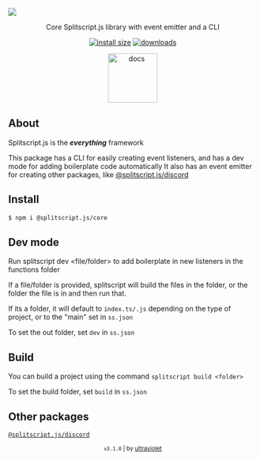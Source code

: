 <a href="#">

![](https://i.imgur.com/hffRwE2.png)

</a>

<div align="center">

Core Splitscript.js library with event emitter and a CLI

[![install size](https://packagephobia.com/badge?p=@splitscript.js/core)](https://packagephobia.com/result?p=@splitscript.js/core) [![downloads](https://img.shields.io/npm/dm/@splitscript.js/core?color=90ee90&style=flat-square)](https://www.npmjs.com/package/@splitscript.js/core)

<a href='https://splitscript.js.org/core' >

<img src='https://i.imgur.com/8PqPYu0.png' alt='docs' height='100px'>

</a>

</div>

## About

Splitscript.js is the **_everything_** framework

This package has a CLI for easily creating event listeners, and has a dev mode for adding boilerplate code automatically
It also has an event emitter for creating other packages, like [@splitscript.js/discord](https://www.npmjs.com/package/@splitscript.js/discord)

## Install

```bash
$ npm i @splitscript.js/core
```

## Dev mode

Run splitscript dev <file/folder> to add boilerplate in new listeners in the functions folder

If a file/folder is provided, splitscript will build the files in the folder, or the folder the file is in and then run that.

If its a folder, it will default to `index.ts/.js` depending on the type of project, or to the "main" set in `ss.json`

To set the out folder, set `dev` in `ss.json`

## Build

You can build a project using the command `splitscript build <folder>`

To set the build folder, set `build` in `ss.json`

## Other packages

[`@splitscript.js/discord`](https://www.npmjs.com/package/@splitscript.js/discord)

<div align="center">

<sub><code>v3.1.0</code> | by [ultraviolet](https://github.com/ultravioletasdf)</sub>

</div>
